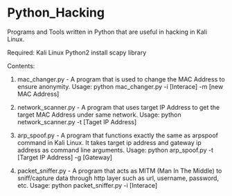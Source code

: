 # Python_Hacking

Programs and Tools written in Python that are useful in hacking in Kali Linux.

Required: Kali Linux
          Python2
          install scapy library
          

Contents:
   1. mac_changer.py - A program that is used to change the MAC Address to ensure anonymity.
      Usage: python mac_changer.py -i [Interace] -m [new MAC Address]
      
   2. network_scanner.py - A program that uses target IP Address to get the target MAC Address under same network.
      Usage: python network_scanner.py -t [Taget IP Address]
      
   3. arp_spoof.py - A program that functions exactly the same as arpspoof command in Kali Linux. It takes target ip address and gateway ip address as command line arguments.
      Usage: python arp_spoof.py -t [Target IP Address] -g [Gateway]
     
   4. packet_sniffer.py - A program that acts as MITM (Man In The Middle) to sniff/capture data through http layer such as url, username, password, etc.
      Usage: python packet_sniffer.py -i [Interace]
